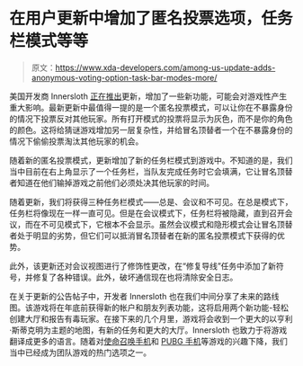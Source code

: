# 在用户更新中增加了匿名投票选项，任务栏模式等等

> 原文：<https://www.xda-developers.com/among-us-update-adds-anonymous-voting-option-task-bar-modes-more/>

美国开发商 Innersloth [正在推出](https://innersloth.itch.io/among-us/devlog/192737/small-patch-and-small-roadmap)更新，增加了一些新功能，可能会对游戏性产生重大影响。最新更新中最值得一提的是一个匿名投票模式，可以让你在不暴露身份的情况下投票反对其他玩家。所有打开模式的投票将显示为灰色，而不是你的角色的颜色。这将给猜谜游戏增加另一层复杂性，并给冒名顶替者一个在不暴露身份的情况下偷偷投票淘汰其他玩家的机会。

随着新的匿名投票模式，更新增加了新的任务栏模式到游戏中。不知道的是，我们当中目前在右上角显示了一个任务栏，当队友完成任务时它会填满，它让冒名顶替者知道在他们输掉游戏之前他们必须处决其他玩家的时间。

随着更新，我们将获得三种任务栏模式——总是、会议和不可见。在总是模式下，任务栏将像现在一样一直可见。但是在会议模式下，任务栏将被隐藏，直到召开会议，而在不可见模式下，它根本不会显示。虽然会议模式和隐形模式会让冒名顶替者处于明显的劣势，但它们可以抵消冒名顶替者在新的匿名投票模式下获得的优势。

此外，该更新还对会议视图进行了修饰性更改，在“修复导线”任务中添加了新符号，并修复了各种错误。此外，破坏通信现在也将清除安全日志。

在关于更新的公告帖子中，开发者 Innersloth 也在我们中间分享了未来的路线图。该游戏将在年底前获得新的帐户和朋友列表功能，这将启用两个新功能-轻松创建大厅和报告有毒玩家。在接下来的几个月里，游戏将会收到一个更大的以亨利·斯蒂克明为主题的地图，有新的任务和更大的大厅。Innersloth 也致力于将游戏翻译成更多的语言。随着对[使命召唤手机](https://www.xda-developers.com/call-of-duty-mobile-season-8-update-brings-new-highrise-map-juggernaut-multiplayer-mode-and-katana-operator-skill/)和 [PUBG 手机](https://www.xda-developers.com/pubg-mobile-tips-tricks/)等游戏的兴趣下降，我们当中已经成为团队游戏的热门选项之一。